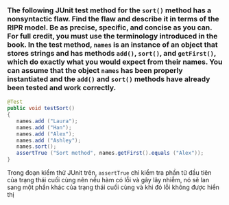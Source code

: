 ### The following JUnit test method for the ```sort()``` method has a nonsyntactic flaw. Find the flaw and describe it in terms of the RIPR model. Be as precise, specific, and concise as you can. For full credit, you must use the terminology introduced in the book. In the test method, ```names``` is an instance of an object that stores strings and has methods ```add()```, ```sort()```, and ```getFirst()```, which do exactly what you would expect from their names. You can assume that the object ```names``` has been properly instantiated and the ```add()``` and ```sort()``` methods have already been tested and work correctly.
```java
@Test
public void testSort()
{
   names.add ("Laura");
   names.add ("Han");
   names.add ("Alex");
   names.add ("Ashley");
   names.sort();
   assertTrue ("Sort method", names.getFirst().equals ("Alex"));
}
```

Trong đoạn kiểm thử JUnit trên, ```assertTrue``` chỉ kiểm tra phần tử đầu tiên của trạng thái cuối cùng nên nếu hàm có lỗi và gây lây nhiễm, nó sẽ lan sang một phần khác của trạng thái cuối cùng và khi đó lỗi không được hiển thị

